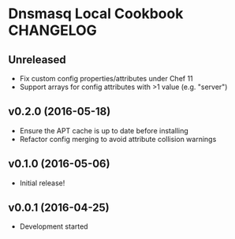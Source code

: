 Dnsmasq Local Cookbook CHANGELOG
================================

Unreleased
----------
- Fix custom config properties/attributes under Chef 11
- Support arrays for config attributes with >1 value (e.g. "server")

v0.2.0 (2016-05-18)
-------------------
- Ensure the APT cache is up to date before installing
- Refactor config merging to avoid attribute collision warnings

v0.1.0 (2016-05-06)
-------------------
- Initial release!

v0.0.1 (2016-04-25)
-------------------
- Development started
